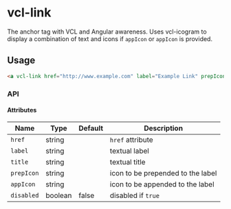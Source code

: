 # vcl-link

The anchor tag with VCL and Angular awareness.
Uses vcl-icogram to display a combination of text and icons if `appIcon` or `appIcon` is provided.

## Usage

```html
<a vcl-link href="http://www.example.com" label="Example Link" prepIcon="fas:chevron-right"></a>
```

### API

#### Attributes

| Name                | Type        | Default  | Description
| ------------        | ----------- | -------- |--------------
| `href`              | string      |          | `href` attribute
| `label`             | string      |          | textual label
| `title`             | string      |          | textual title
| `prepIcon`          | string      |          | icon to be prepended to the label
| `appIcon`           | string      |          | icon to be appended to the label
| `disabled`          | boolean     | false    | disabled if `true`
